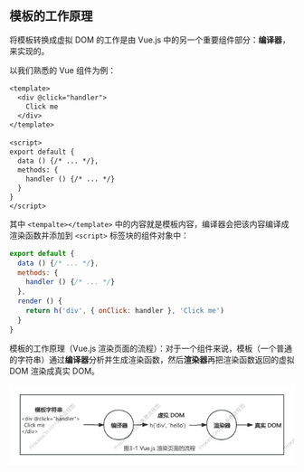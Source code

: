 ## 模板的工作原理

将模板转换成虚拟 DOM 的工作是由 Vue.js 中的另一个重要组件部分：**编译器**，来实现的。

以我们熟悉的 Vue 组件为例：

```vue
<template>
  <div @click="handler">
    Click me
  </div>
</template>

<script>
export default {
  data () {/* ... */},
  methods: {
    handler () {/* ... */}
  }
}
</script>
```

其中 `<tempalte></template>` 中的内容就是模板内容，编译器会把该内容编译成渲染函数并添加到 `<script>` 标签块的组件对象中：

```js
export default {
  data () {/* ... */},
  methods: {
    handler () {/* ... */}
  },
  render () {
    return h('div', { onClick: handler }, 'Click me')
  }
}
```

模板的工作原理（Vue.js 渲染页面的流程）：对于一个组件来说，模板（一个普通的字符串）通过**编译器**分析并生成渲染函数，然后**渲染器**再把渲染函数返回的虚拟 DOM 渲染成真实 DOM。

![图3-1 Vue.js 渲染页面的流程](../../imgs/chapter3/3-1.png)